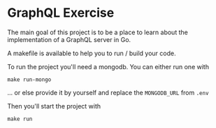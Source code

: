 # GraphQL Exercise

The main goal of this project is to be a place to learn about the implementation of a GraphQL server in Go.

A makefile is available to help you to run / build your code.

To run the project you'll need a mongodb. You can either run one with
```
make run-mongo
```
... or else provide it by yourself and replace the `MONGODB_URL` from `.env`

Then you'll start the project with
```
make run
```